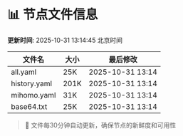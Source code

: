 # 📊 节点文件信息

**更新时间**: 2025-10-31 13:14:45 北京时间

| 文件名 | 大小 | 最后修改 |
|--------|------|----------|
| all.yaml | 25K | 2025-10-31 13:14 |
| history.yaml | 201K | 2025-10-31 13:14 |
| mihomo.yaml | 31K | 2025-10-31 13:14 |
| base64.txt | 25K | 2025-10-31 13:14 |

> 🔄 文件每30分钟自动更新，确保节点的新鲜度和可用性
